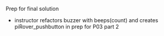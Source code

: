 Prep for final solution

- instructor refactors buzzer with beeps(count) and creates piRover_pushbutton in prep for P03 part 2

